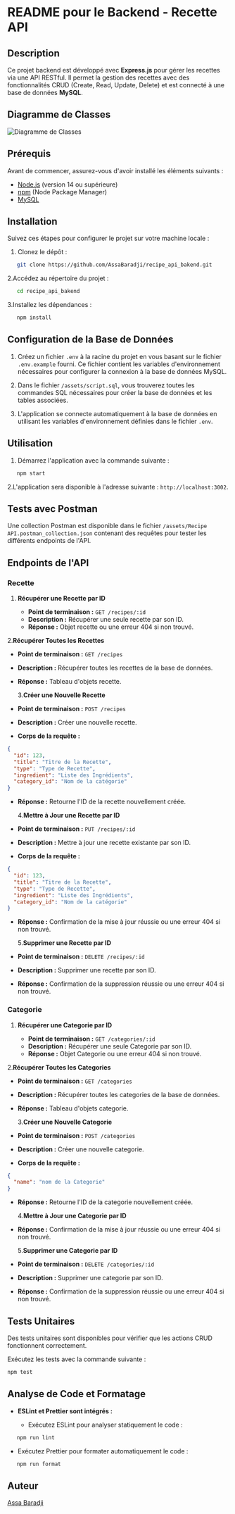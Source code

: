 # README pour le Backend - Recette API

## Description

Ce projet backend est développé avec **Express.js** pour gérer les recettes via une API RESTful. Il permet la gestion des recettes avec des fonctionnalités CRUD (Create, Read, Update, Delete) et est connecté à une base de données **MySQL**.

## Diagramme de Classes

![Diagramme de Classes](./src/assets/Diagramme%20de_Classe_des_Recettes.png)

## Prérequis

Avant de commencer, assurez-vous d'avoir installé les éléments suivants :

- [Node.js](https://nodejs.org) (version 14 ou supérieure)
- [npm](https://www.npmjs.com/) (Node Package Manager)
- [MySQL](https://www.mysql.com/)

## Installation

Suivez ces étapes pour configurer le projet sur votre machine locale :

1. Clonez le dépôt :

```bash
   git clone https://github.com/AssaBaradji/recipe_api_bakend.git
```

2.Accédez au répertoire du projet :

```bash
   cd recipe_api_bakend
```

3.Installez les dépendances :

```bash
   npm install
```

## Configuration de la Base de Données

1. Créez un fichier `.env` à la racine du projet en vous basant sur le fichier `.env.example` fourni. Ce fichier contient les variables d'environnement nécessaires pour configurer la connexion à la base de données MySQL.

2. Dans le fichier `/assets/script.sql`, vous trouverez toutes les commandes SQL nécessaires pour créer la base de données et les tables associées.

3. L'application se connecte automatiquement à la base de données en utilisant les variables d'environnement définies dans le fichier `.env`.

## Utilisation

1. Démarrez l'application avec la commande suivante :

```bash
   npm start
```

2.L'application sera disponible à l'adresse suivante : `http://localhost:3002`.

## Tests avec Postman

Une collection Postman est disponible dans le fichier `/assets/Recipe API.postman_collection.json` contenant des requêtes pour tester les différents endpoints de l'API.

## Endpoints de l'API

### Recette

1. **Récupérer une Recette par ID**

   - **Point de terminaison :** `GET /recipes/:id`
   - **Description :** Récupérer une seule recette par son ID.
   - **Réponse :** Objet recette ou une erreur 404 si non trouvé.

2.**Récupérer Toutes les Recettes**

- **Point de terminaison :** `GET /recipes`
- **Description :** Récupérer toutes les recettes de la base de données.
- **Réponse :** Tableau d'objets recette.

  3.**Créer une Nouvelle Recette**

- **Point de terminaison :** `POST /recipes`
- **Description :** Créer une nouvelle recette.
- **Corps de la requête :**

```json
{
  "id": 123,
  "title": "Titre de la Recette",
  "type": "Type de Recette",
  "ingredient": "Liste des Ingrédients",
  "category_id": "Nom de la catégorie"
}
```

- **Réponse :** Retourne l'ID de la recette nouvellement créée.

  4.**Mettre à Jour une Recette par ID**

- **Point de terminaison :** `PUT /recipes/:id`
- **Description :** Mettre à jour une recette existante par son ID.
- **Corps de la requête :**

```json
{
  "id": 123,
  "title": "Titre de la Recette",
  "type": "Type de Recette",
  "ingredient": "Liste des Ingrédients",
  "category_id": "Nom de la catégorie"
}
```

- **Réponse :** Confirmation de la mise à jour réussie ou une erreur 404 si non trouvé.

  5.**Supprimer une Recette par ID**

- **Point de terminaison :** `DELETE /recipes/:id`
- **Description :** Supprimer une recette par son ID.
- **Réponse :** Confirmation de la suppression réussie ou une erreur 404 si non trouvé.

### Categorie

1. **Récupérer une Categorie par ID**

   - **Point de terminaison :** `GET /categories/:id`
   - **Description :** Récupérer une seule Categorie par son ID.
   - **Réponse :** Objet Categorie ou une erreur 404 si non trouvé.

2.**Récupérer Toutes les Categories**

- **Point de terminaison :** `GET /categories`
- **Description :** Récupérer toutes les categories de la base de données.
- **Réponse :** Tableau d'objets categorie.

  3.**Créer une Nouvelle Categorie**

- **Point de terminaison :** `POST /categories`
- **Description :** Créer une nouvelle categorie.
- **Corps de la requête :**

```json
{
  "name": "nom de la Categorie"
}
```

- **Réponse :** Retourne l'ID de la categorie nouvellement créée.

  4.**Mettre à Jour une Categorie par ID**

- **Réponse :** Confirmation de la mise à jour réussie ou une erreur 404 si non trouvé.

  5.**Supprimer une Categorie par ID**

- **Point de terminaison :** `DELETE /categories/:id`
- **Description :** Supprimer une categorie par son ID.
- **Réponse :** Confirmation de la suppression réussie ou une erreur 404 si non trouvé.

## Tests Unitaires

Des tests unitaires sont disponibles pour vérifier que les actions CRUD fonctionnent correctement.

Exécutez les tests avec la commande suivante :

```bash
npm test
```

## Analyse de Code et Formatage

- **ESLint et Prettier sont intégrés :**

  - Exécutez ESLint pour analyser statiquement le code :

```bash
   npm run lint
```

- Exécutez Prettier pour formater automatiquement le code :

```bash
   npm run format
```

## Auteur

[Assa Baradji](https://github.com/AssaBaradji)
